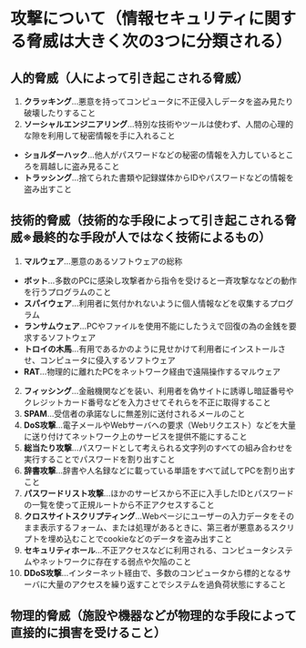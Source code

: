# 攻撃について（情報セキュリティに関する脅威は大きく次の3つに分類される）
## 人的脅威（人によって引き起こされる脅威）
  1. **クラッキング**…悪意を持ってコンピュータに不正侵入しデータを盗み見たり破壊したりすること
  2. **ソーシャルエンジニアリング**…特別な技術やツールは使わず、人間の心理的な隙を利用して秘密情報を手に入れること
   - **ショルダーハック**…他人がパスワードなどの秘密の情報を入力しているところを肩越しに盗み見ること
   - **トラッシング**…捨てられた書類や記録媒体からIDやパスワードなどの情報を盗み出すこと
## 技術的脅威（技術的な手段によって引き起こされる脅威※最終的な手段が人ではなく技術によるもの）
  1. **マルウェア**…悪意のあるソフトウェアの総称
   - **ボット**…多数のPCに感染し攻撃者から指令を受けると一斉攻撃ななどの動作を行うプログラムのこと
   - **スパイウェア**…利用者に気付かれないように個人情報などを収集するプログラム
   - **ランサムウェア**…PCやファイルを使用不能にしたうえで回復の為の金銭を要求するソフトウェア
   - **トロイの木馬**…有用であるかのように見せかけて利用者にインストールさせ、コンピュータに侵入するソフトウェア
   - **RAT**…物理的に離れたPCをネットワーク経由で遠隔操作するマルウェア
  2. **フィッシング**…金融機関などを装い、利用者を偽サイトに誘導し暗証番号やクレジットカード番号などを入力させてそれらを不正に取得すること
  3. **SPAM**…受信者の承諾なしに無差別に送付されるメールのこと
  4. **DoS攻撃**…電子メールやWebサーバへの要求（Webリクエスト）などを大量に送り付けてネットワーク上のサービスを提供不能にすること
  5. **総当たり攻撃**…パスワードとして考えられる文字列のすべての組み合わせを実行することでパスワードを割り出すこと
  6. **辞書攻撃**…辞書や人名録などに載っている単語をすべて試してPCを割り出すこと
  7. **パスワードリスト攻撃**…ほかのサービスから不正に入手したIDとパスワードの一覧を使って正規ルートから不正アクセスすること
  8. **クロスサイトスクリプティング**…Webページにユーザーの入力データをそのまま表示するフォーム、または処理があるときに、第三者が悪意あるスクリプトを埋め込むことでcookieなどのデータを盗み出すこと
  9. **セキュリティホール**…不正アクセスなどに利用される、コンピュータシステムやネットワークに存在する弱点や欠陥のこと
  10. **DDoS攻撃**…インターネット経由で、多数のコンピュータから標的となるサーバに大量のアクセスを繰り返すことでシステムを過負荷状態にすること
## 物理的脅威（施設や機器などが物理的な手段によって直接的に損害を受けること）
